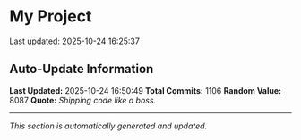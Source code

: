 # My Project


Last updated: 2025-10-24 16:25:37

























































































































































































































































































































































































































































































































































































































































































































































































































































































































































































































































































































































































































































































































































































































































































































































## Auto-Update Information

**Last Updated:** 2025-10-24 16:50:49
**Total Commits:** 1106
**Random Value:** 8087
**Quote:** _Shipping code like a boss._

---
_This section is automatically generated and updated._